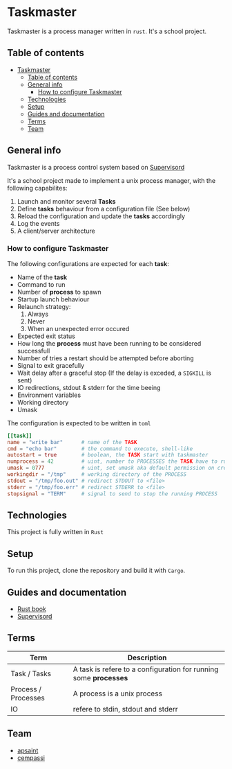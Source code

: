 # Taskmaster

Taskmaster is a process manager written in `rust`. It's a school project.

## Table of contents

- [Taskmaster](#taskmaster)
  - [Table of contents](#table-of-contents)
  - [General info](#general-info)
    - [How to configure Taskmaster](#how-to-configure-taskmaster)
  - [Technologies](#technologies)
  - [Setup](#setup)
  - [Guides and documentation](#guides-and-documentation)
  - [Terms](#terms)
  - [Team](#team)

## General info

Taskmaster is a process control system based on [Supervisord](http://supervisord.org/)

It's a school project made to implement a unix process manager, with the
following capabilites:

1. Launch and monitor several **Tasks**
1. Define **tasks** behaviour from a configuration file (See below)
1. Reload the configuration and update the **tasks** accordingly
1. Log the events
1. A client/server architecture

### How to configure Taskmaster

The following configurations are expected for each **task**:

- Name of the **task**
- Command to run
- Number of **process** to spawn
- Startup launch behaviour
- Relaunch strategy:
  1. Always
  1. Never
  1. When an unexpected error occured
- Expected exit status
- How long the **process** must have been running to be considered successfull
- Number of tries a restart should be attempted before aborting
- Signal to exit gracefully
- Wait delay after a graceful stop (If the delay is exceded, a `SIGKILL` is sent)
- IO redirections, stdout & stderr for the time beeing
- Environment variables
- Working directory
- Umask

The configuration is expected to be written in `toml`

```toml
[[task]]
name = "write bar"      # name of the TASK
cmd = "echo bar"        # the command to execute, shell-like
autostart = true        # boolean, the TASK start with taskmaster
numprocess = 42         # uint, number to PROCESSES the TASK have to run
umask = 0777            # uint, set umask aka default permission on created file from process
workingdir = "/tmp"     # working directory of the PROCESS
stdout = "/tmp/foo.out" # redirect STDOUT to <file>
stderr = "/tmp/foo.err" # redirect STDERR to <file>
stopsignal = "TERM"     # signal to send to stop the running PROCESS
```

## Technologies

This project is fully written in `Rust`

## Setup

To run this project, clone the repository and build it with `Cargo`.

## Guides and documentation

- [Rust book](https://doc.rust-lang.org/book/)
- [Supervisord](http://supervisord.org/)

## Terms

| Term                | Description                                                        |
| ------------------- | ------------------------------------------------------------------ |
| Task / Tasks        | A task is refere to a configuration for running some **processes** |
| Process / Processes | A process is a unix process                                        |
| IO                  | refere to stdin, stdout and stderr                                 |

## Team

- [apsaint](https://github.com/apsaint)
- [cempassi](https://github.com/cempassi)
